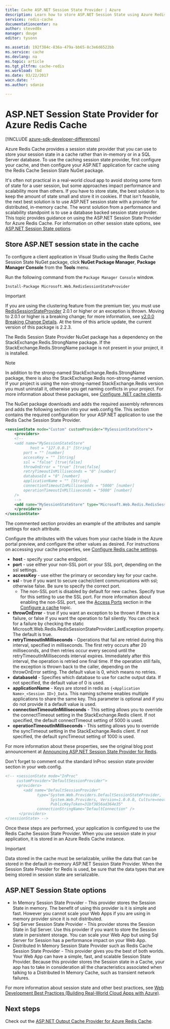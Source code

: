 ```yaml
---
title: Cache ASP.NET Session State Provider | Azure
description: Learn how to store ASP.NET Session State using Azure Redis Cache
services: redis-cache
documentationcenter: na
author: steved0x
manager: douge
editor: tysonn

ms.assetid: 192f384c-836a-479a-bb65-8c3e6d6522bb
ms.service: cache
ms.devlang: na
ms.topic: article
ms.tgt_pltfrm: cache-redis
ms.workload: tbd
ms.date: 03/22/2017
wacn.date: ''
ms.author: sdanie

---
```

# ASP.NET Session State Provider for Azure Redis Cache

[!INCLUDE [azure-sdk-developer-differences](../../includes/azure-sdk-developer-differences.md)]

Azure Redis Cache provides a session state provider that you can use to store your session state in a cache rather than in-memory or in a SQL Server database. To use the caching session state provider, first configure your cache, and then configure your ASP.NET application for cache using the Redis Cache Session State NuGet package.

It's often not practical in a real-world cloud app to avoid storing some form of state for a user session, but some approaches impact performance and scalability more than others. If you have to store state, the best solution is to keep the amount of state small and store it in cookies. If that isn't feasible, the next best solution is to use ASP.NET session state with a provider for distributed, in-memory cache. The worst solution from a performance and scalability standpoint is to use a database backed session state provider. This topic provides guidance on using the ASP.NET Session State Provider for Azure Redis Cache. For information on other session state options, see [ASP.NET Session State options](#aspnet-session-state-options).

## Store ASP.NET session state in the cache
To configure a client application in Visual Studio using the Redis Cache Session State NuGet package, click **NuGet Package Manager**, **Package Manager Console** from the **Tools** menu.

Run the following command from the `Package Manager Console` window.

```
Install-Package Microsoft.Web.RedisSessionStateProvider
```

> [!IMPORTANT]
> If you are using the clustering feature from the premium tier, you must use [RedisSessionStateProvider](https://www.nuget.org/packages/Microsoft.Web.RedisSessionStateProvider) 2.0.1 or higher or an exception is thrown. Moving to 2.0.1 or higher is a breaking change; for more information, see [v2.0.0 Breaking Change Details](https://github.com/Azure/aspnet-redis-providers/wiki/v2.0.0-Breaking-Change-Details). At the time of this article update, the current version of this package is 2.2.3.
> 
> 

The Redis Session State Provider NuGet package has a dependency on the StackExchange.Redis.StrongName package. If the StackExchange.Redis.StrongName package is not present in your project, it is installed.

>[!NOTE]
>In addition to the strong-named StackExchange.Redis.StrongName package, there is also the StackExchange.Redis non-strong-named version. If your project is using the non-strong-named StackExchange.Redis version you must uninstall it, otherwise you get naming conflicts in your project. For more information about these packages, see [Configure .NET cache clients](cache-dotnet-how-to-use-azure-redis-cache.md#configure-the-cache-clients).
>
>

The NuGet package downloads and adds the required assembly references and adds the following section into your web.config file. This section contains the required configuration for your ASP.NET application to use the Redis Cache Session State Provider.

```xml
<sessionState mode="Custom" customProvider="MySessionStateStore">
    <providers>
    <!--
    <add name="MySessionStateStore"
           host = "127.0.0.1" [String]
        port = "" [number]
        accessKey = "" [String]
        ssl = "false" [true|false]
        throwOnError = "true" [true|false]
        retryTimeoutInMilliseconds = "0" [number]
        databaseId = "0" [number]
        applicationName = "" [String]
        connectionTimeoutInMilliseconds = "5000" [number]
        operationTimeoutInMilliseconds = "5000" [number]
    />
    -->
    <add name="MySessionStateStore" type="Microsoft.Web.Redis.RedisSessionStateProvider" host="127.0.0.1" accessKey="" ssl="false"/>
    </providers>
</sessionState>
```

The commented section provides an example of the attributes and sample settings for each attribute.

Configure the attributes with the values from your cache blade in the Azure portal preview, and configure the other values as desired. For instructions on accessing your cache properties, see [Configure Redis cache settings](cache-configure.md#configure-redis-cache-settings).

* **host** - specify your cache endpoint.
* **port** - use either your non-SSL port or your SSL port, depending on the ssl settings.
* **accessKey** - use either the primary or secondary key for your cache.
* **ssl** - true if you want to secure cache/client communications with ssl; otherwise false. Be sure to specify the correct port.
    * The non-SSL port is disabled by default for new caches. Specify true for this setting to use the SSL port. For more information about enabling the non-SSL port, see the [Access Ports](cache-configure.md#access-ports) section in the [Configure a cache](cache-configure.md) topic.
* **throwOnError** - true if you want an exception to be thrown if there is a failure, or false if you want the operation to fail silently. You can check for a failure by checking the static Microsoft.Web.Redis.RedisSessionStateProvider.LastException property. The default is true.
* **retryTimeoutInMilliseconds** - Operations that fail are retried during this interval, specified in milliseconds. The first retry occurs after 20 milliseconds, and then retries occur every second until the retryTimeoutInMilliseconds interval expires. Immediately after this interval, the operation is retried one final time. If the operation still fails, the exception is thrown back to the caller, depending on the throwOnError setting. The default value is 0, which means no retries.
* **databaseId** - Specifies which database to use for cache output data. If not specified, the default value of 0 is used.
* **applicationName** - Keys are stored in redis as `{<Application Name>_<Session ID>}_Data`. This naming scheme enables multiple applications to share the same key. This parameter is optional and if you do not provide it a default value is used.
* **connectionTimeoutInMilliseconds** - This setting allows you to override the connectTimeout setting in the StackExchange.Redis client. If not specified, the default connectTimeout setting of 5000 is used.
* **operationTimeoutInMilliseconds** - This setting allows you to override the syncTimeout setting in the StackExchange.Redis client. If not specified, the default syncTimeout setting of 1000 is used.

For more information about these properties, see the original blog post announcement at [Announcing ASP.NET Session State Provider for Redis](http://blogs.msdn.com/b/webdev/archive/2014/05/12/announcing-asp-net-session-state-provider-for-redis-preview-release.aspx).

Don't forget to comment out the standard InProc session state provider section in your web.config.

```xml
<!-- <sessionState mode="InProc"
     customProvider="DefaultSessionProvider">
     <providers>
        <add name="DefaultSessionProvider"
              type="System.Web.Providers.DefaultSessionStateProvider,
                    System.Web.Providers, Version=1.0.0.0, Culture=neutral,
                    PublicKeyToken=31bf3856ad364e35"
              connectionStringName="DefaultConnection" />
      </providers>
</sessionState> -->
```

Once these steps are performed, your application is configured to use the Redis Cache Session State Provider. When you use session state in your application, it is stored in an Azure Redis Cache instance.

> [!IMPORTANT]
> Data stored in the cache must be serializable, unlike the data that can be stored in the default in-memory ASP.NET Session State Provider. When the Session State Provider for Redis is used, be sure that the data types that are being stored in session state are serializable.
> 
> 

## ASP.NET Session State options
* In Memory Session State Provider - This provider stores the Session State in memory. The benefit of using this provider is it is simple and fast. However you cannot scale your Web Apps if you are using in memory provider since it is not distributed.
* Sql Server Session State Provider - This provider stores the Session State in Sql Server. Use this provider if you want to store the Session state in persistent storage. You can scale your Web App but using Sql Server for Session has a performance impact on your Web App.
* Distributed In Memory Session State Provider such as Redis Cache Session State Provider - This provider gives you the best of both worlds. Your Web App can have a simple, fast, and scalable Session State Provider. Because this provider stores the Session state in a Cache, your app has to take in consideration all the characteristics associated when talking to a Distributed In Memory Cache, such as transient network failures.

For more information about session state and other best practices, see [Web Development Best Practices (Building Real-World Cloud Apps with Azure)](http://www.asp.net/aspnet/overview/developing-apps-with-windows-azure/building-real-world-cloud-apps-with-windows-azure/web-development-best-practices).

## Next steps
Check out the [ASP.NET Output Cache Provider for Azure Redis Cache](cache-aspnet-output-cache-provider.md).
